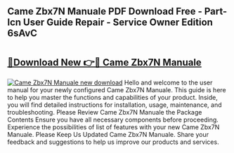 ## Came Zbx7N Manuale PDF Download Free - Part-lcn User Guide Repair - Service Owner Edition 6sAvC

# <h2><a href="http://cf29930.oget.top/?id=Came+Zbx7N+Manuale">🔗Download New 👉🔴 Came Zbx7N Manuale</a></h2>

[![Came Zbx7N Manuale new download](https://i.imgur.com/5g1atiW.png)](http://cf29930.oget.top/?id=Came+Zbx7N+Manuale)
Hello and welcome to the user manual for your newly configured Came Zbx7N Manuale. This guide is here to help you master the functions and capabilities of your product. Inside, you will find detailed instructions for installation, usage, maintenance, and troubleshooting. Please Review Came Zbx7N Manuale the Package Contents Ensure you have all necessary components before proceeding. Experience the possibilities of list of features with your new Came Zbx7N Manuale. Please Keep Us Updated Came Zbx7N Manuale. Share your feedback and suggestions to help us improve our products and services.
